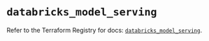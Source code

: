 # `databricks_model_serving`

Refer to the Terraform Registry for docs: [`databricks_model_serving`](https://registry.terraform.io/providers/databricks/databricks/1.36.3/docs/resources/model_serving).
